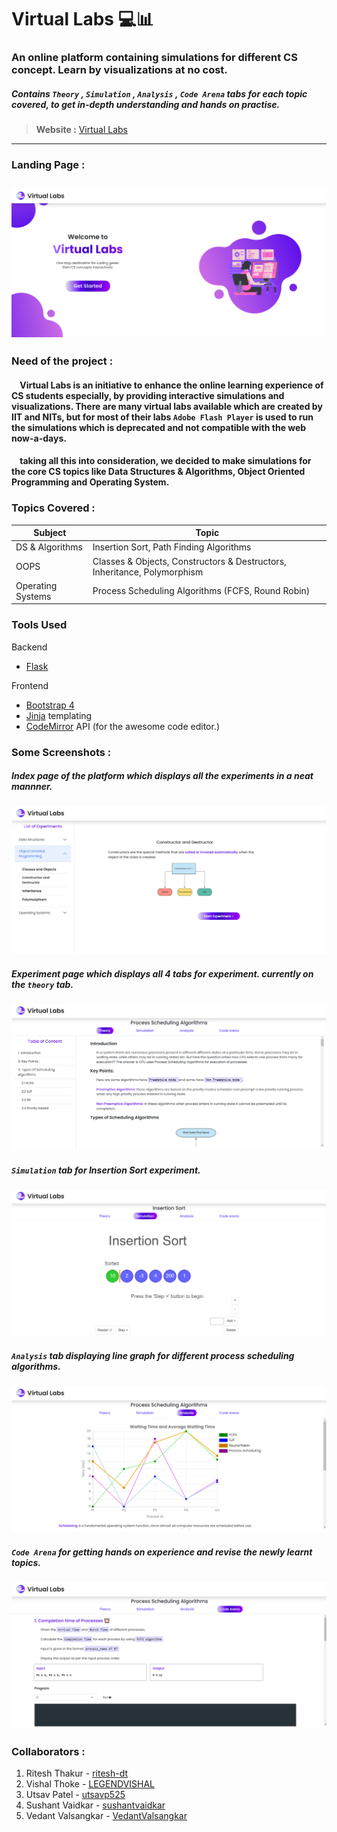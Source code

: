 # **Virtual Labs** 💻📊
### An online platform containing simulations for different CS concept. Learn by visualizations at no cost.
##### Contains `Theory` , `Simulation` , `Analysis` , `Code Arena` tabs for each topic covered, to get in-depth understanding and hands on practise.
> **Website :** [Virtual Labs](https://virtual-labs-india.herokuapp.com/ "Virtual Labs India")
---
### Landing Page :
![ss1](https://github.com/LEGENDVISHAL/images/blob/main/virtual-labs/ss1.png)
---
### Need of the project :
#### &nbsp;&nbsp;&nbsp;&nbsp;Virtual Labs is an initiative to enhance the online learning experience of CS students especially, by providing interactive **simulations** and **visualizations**. There are many virtual labs available which are created by IIT and NITs, but for most of their labs `Adobe Flash Player` is used to run the simulations which is deprecated and not compatible with the web now-a-days.
#### &nbsp;&nbsp;&nbsp;&nbsp;taking all this into consideration, we decided to make simulations for the core CS topics like **Data Structures & Algorithms, Object Oriented Programming and Operating System.**

### Topics Covered :
| Subject           | Topic                                                                    |
|-------------------|--------------------------------------------------------------------------|
| DS & Algorithms   | Insertion Sort, Path Finding Algorithms                                  |
| OOPS              | Classes & Objects, Constructors & Destructors, Inheritance, Polymorphism |
| Operating Systems | Process Scheduling Algorithms (FCFS, Round Robin)                        |

### Tools Used
Backend
- [Flask]

Frontend
- [Bootstrap 4]
- [Jinja] templating
- [CodeMirror] API (for the awesome code editor.)

### Some Screenshots :
##### _**Index page** of the platform which displays all the experiments in a neat mannner._
![index page](https://github.com/LEGENDVISHAL/images/blob/main/virtual-labs/ss2.png)
##### _**Experiment page** which displays all 4 tabs for experiment. currently on the `theory` tab._
![experiment page](https://github.com/LEGENDVISHAL/images/blob/main/virtual-labs/ss3.png)
##### _`Simulation` tab for Insertion Sort experiment._
![simulation](https://github.com/LEGENDVISHAL/images/blob/main/virtual-labs/ss6.png)
##### _`Analysis` tab displaying line graph for different process scheduling algorithms._
![analysis](https://github.com/LEGENDVISHAL/images/blob/main/virtual-labs/ss4.png)
##### _`Code Arena` for getting hands on experience and revise the newly learnt topics._
![code arena](https://github.com/LEGENDVISHAL/images/blob/main/virtual-labs/ss5.png)

### Collaborators :
1. Ritesh Thakur -     [ritesh-dt](https://github.com/ritesh-dt)
2. Vishal Thoke -      [LEGENDVISHAL](https://github.com/LEGENDVISHAL)
3. Utsav Patel -       [utsavp525](https://github.com/utsavp525)
4. Sushant Vaidkar -   [sushantvaidkar](https://github.com/sushantvaidkar)
5. Vedant Valsangkar - [VedantValsangkar](https://github.com/VedantValsangkar)
 





[//]:
Links
[Flask]: <https://flask.palletsprojects.com/en/1.1.x/>

[Bootstrap 4]: <https://getbootstrap.com/>
[Jinja]: <https://jinja.palletsprojects.com/en/2.11.x/>
[CodeMirror]: <https://codemirror.net/>



